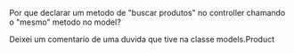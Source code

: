 Por que declarar um metodo de "buscar produtos" no controller chamando o "mesmo" metodo no model?

Deixei um comentario de uma duvida que tive na classe models.Product
